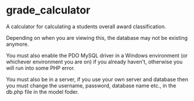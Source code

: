 # grade_calculator
A calculator for calculating a students overall award classification.

Depending on when you are viewing this, the database may not be existing anymore.

You must also enable the PDO MySQL driver in a Windows environment (or whichever environment you are on) if you already haven't, otherwise you will run into some PHP error.

You must also be in a server, if you use your own server and database then you must change the username, password, database name etc., in the db.php file in the model foder.
